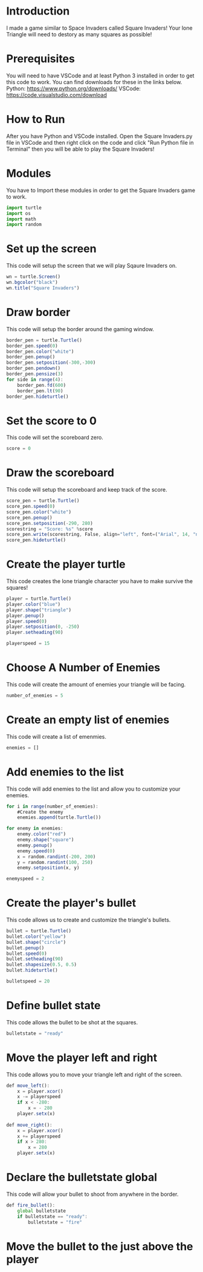 # Introduction
I made a game similar to Space Invaders called Square Invaders! Your lone Triangle will need to destory as many squares as possible!
# Prerequisites
You will need to have VSCode and at least Python 3 installed in order to get this code to work. You can find downloads for these in the links below.
Python: https://www.python.org/downloads/
VSCode: https://code.visualstudio.com/download
# How to Run
After you have Python and VSCode installed. Open the Square Invaders.py file in VSCode and then right click on the code and click "Run Python file in Terminal" then you will be able to play the Square Invaders!
# Modules
You have to Import these modules in order to get the Square Invaders game to work.
``` javascript
import turtle
import os
import math
import random
```
# Set up the screen
This code will setup the screen that we will play Sqaure Invaders on.
``` javascript
wn = turtle.Screen()
wn.bgcolor("black")
wn.title("Square Invaders")
```
# Draw border
This code will setup the border around the gaming window.
``` javascript
border_pen = turtle.Turtle()
border_pen.speed(0)
border_pen.color("white")
border_pen.penup()
border_pen.setposition(-300,-300)
border_pen.pendown()
border_pen.pensize(3)
for side in range(4):
	border_pen.fd(600)
	border_pen.lt(90)
border_pen.hideturtle()	
```
# Set the score to 0
This code will set the scoreboard zero.
``` javascript
score = 0
```
# Draw the scoreboard
This code will setup the scoreboard and keep track of the score.
``` javascript
score_pen = turtle.Turtle()
score_pen.speed(0)
score_pen.color("white")
score_pen.penup()
score_pen.setposition(-290, 280)
scorestring = "Score: %s" %score
score_pen.write(scorestring, False, align="left", font=("Arial", 14, "normal"))
score_pen.hideturtle()
```
# Create the player turtle
This code creates the lone triangle character you have to make survive the squares!
``` javascript
player = turtle.Turtle()
player.color("blue")
player.shape("triangle")
player.penup()
player.speed(0)
player.setposition(0, -250)
player.setheading(90)

playerspeed = 15
```
# Choose A Number of Enemies
This code will create the amount of enemies your triangle will be facing.
``` javascript
number_of_enemies = 5
```
# Create an empty list of enemies
This code will create a list of emenmies.
``` javascript
enemies = []
```
# Add enemies to the list
This code will add enemies to the list and allow you to customize your enemies.
``` javascript
for i in range(number_of_enemies):
	#Create the enemy
	enemies.append(turtle.Turtle())

for enemy in enemies:
	enemy.color("red")
	enemy.shape("square")
	enemy.penup()
	enemy.speed(0)
	x = random.randint(-200, 200)
	y = random.randint(100, 250)
	enemy.setposition(x, y)

enemyspeed = 2
```
# Create the player's bullet
This code allows us to create and customize the triangle's bullets.
``` javascript
bullet = turtle.Turtle()
bullet.color("yellow")
bullet.shape("circle")
bullet.penup()
bullet.speed(0)
bullet.setheading(90)
bullet.shapesize(0.5, 0.5)
bullet.hideturtle()

bulletspeed = 20
```
# Define bullet state
This code allows the bullet to be shot at the squares.
``` javascript
bulletstate = "ready"
```
# Move the player left and right
This code allows you to move your triangle left and right of the screen.
``` javascript
def move_left():
	x = player.xcor()
	x -= playerspeed
	if x < -280:
		x = - 280
	player.setx(x)
	
def move_right():
	x = player.xcor()
	x += playerspeed
	if x > 280:
		x = 280
	player.setx(x)
```
# Declare the bulletstate global
This code will allow your bullet to shoot from anywhere in the border.
``` javascript
def fire_bullet():
	global bulletstate
	if bulletstate == "ready":
		bulletstate = "fire"
```
# Move the bullet to the just above the player
